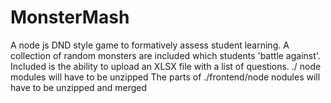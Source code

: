 # MonsterMash
A node js DND style game to formatively assess student learning. A collection of random monsters are included which students 'battle against'. Included is the ability to upload an XLSX file with a list of questions. 
./ node modules will have to be unzipped
The parts of ./frontend/node nodules will have to be unzipped and merged
